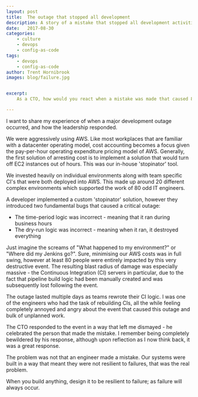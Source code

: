 ```yaml
---
layout: post
title:  The outage that stopped all development
description: A story of a mistake that stopped all development activities for days
date:   2017-08-30
categories:
    - culture
    - devops
    - config-as-code
tags:
    - devops
    - config-as-code
author: Trent Hornibrook
images: blog/failure.jpg


excerpt:
    As a CTO, how would you react when a mistake was made that caused 80 developers to stop working for two days?

---
```


I want to share my experience of when a major development outage occurred, and how the leadership responded.

We were aggressively using AWS. Like most workplaces that are familiar with a datacenter operating model, cost accounting becomes a focus given the pay-per-hour operating expenditure pricing model of AWS. Generally, the first solution of arresting cost is to implement a solution that would turn off EC2 instances out of hours. This was our in-house 'stopinator' tool.

We invested heavily on individual environments along with team specific CI's that were both deployed into AWS. This made up around 20 different complex environments which supported the work of 80 odd IT engineers.

A developer implemented a custom 'stopinator' solution, however they introduced two fundamental bugs that caused a critical outage:

* The time-period logic was incorrect - meaning that it ran during business hours
* The dry-run logic was incorrect - meaning when it ran, it destroyed everything

Just imagine the screams of "What happened to my environment?" or "Where did my Jenkins go?". Sure, minimising our AWS costs was in full swing, however at least 80 people were entirely impacted by this very destructive event. The resulting blast radius of damage was especially massive - the Continuous Integration (CI) servers in particular, due to the fact that pipeline build logic had been manually created and was subsequently lost following the event.

The outage lasted multiple days as teams rewrote their CI logic. I was one of the engineers who had the task of rebuilding CIs, all the while feeling completely annoyed and angry about the event that caused this outage and bulk of unplanned work.

The CTO responded to the event in a way that left me dismayed - he celebrated the person that made the mistake. I remember being completely bewildered by his response, although upon reflection as I now think back, it was a great response.

The problem was not that an engineer made a mistake. Our systems were built in a way that meant they were not resilient to failures, that was the real problem.

When you build anything, design it to be resilient to failure; as failure will always occur.
